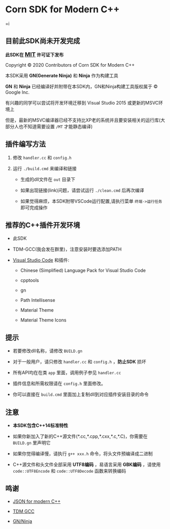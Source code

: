 # Corn SDK for Modern C++
=i
## **目前此SDK尚未开发完成**

**此SDK在 <font size="4">[MIT](./LICENSE)</font> 许可证下发布**

Copyright &copy; 2020 Contributors of Corn SDK for Modern C++

本SDK采用 **GN(Generate Ninja)** 和 **Ninja** 作为构建工具

**GN** 和 **Ninja** 已经编译好并附带在本SDK内，GN和Ninja构建工具版权属于 &copy; Google Inc.

有兴趣的同学可以尝试将开发环境迁移到 Visual Studio 2015 或更新的MSVC环境上

但是，最新的MSVC编译器已经不支持比XP老的系统并且要安装相关的运行库(大部分人也不知道需要设置 `/MT` 才能静态编译)

## 插件编写方法

1. 修改 `handler.cc` 和 `config.h`
   
2. 运行 `./build.cmd` 来编译和链接
   
   - 生成的dll文件在 `out` 目录下
  
   - 如果出现链接(link)问题，请尝试运行 `./clean.cmd` 后再次编译

   - 如果觉得麻烦，本SDK附带VSCode运行配置,请执行菜单 `终端->运行任务` 即可完成操作
   
## 推荐的C++插件开发环境

- 此SDK

- TDM-GCC(我会发在群里)，注意安装时要选添加PATH

- [Visual Studio Code](https://code.visualstudio.com/) 和插件:

  - Chinese (Simplified) Language Pack for Visual Studio Code

  - cpptools

  - gn

  - Path Intellisense

  - Material Theme

  - Material Theme Icons

## 提示

- 若要修改dll名称，请修改 `BUILD.gn`

- 对于一般用户，请只修改 `handler.cc` 和 `config.h` ，**防止SDK** 损坏

- 所有API均在在类 `app` 里面，调用例子参见 `handler.cc`

- 插件信息和所需权限请在 `config.h` 里面修改。

- 你可以直接在 `build.cmd` 里面加上复制dll到对应插件安装目录的命令

## 注意
- **本SDK包含C++14标准特性**

- 如果你新加入了新的C++源文件(\*.cc,\*.cpp,\*.cxx,\*.c,\*.C)，你需要在 `BUILD.gn` 里声明它

- 如果你觉得编译慢，请执行 `g++ xxx.h` 命令，将头文件预编译成二进制

- C++源文件和头文件全部采用 **UTF8编码** ，易语言采用 **GBK编码** ，请使用 `code::UTF8Encode` 和 `code::UTF8Decode` 函数来转换编码

## 鸣谢

- [JSON for modern C++](https://github.com/nlohmann/json)

- [TDM GCC](https://jmeubank.github.io/tdm-gcc/) 

- [GN/Ninja](http://www.ninja-build.org/)
